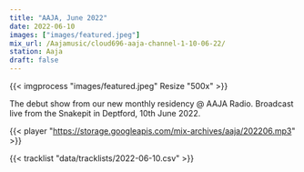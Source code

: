 ```yaml
---
title: "AAJA, June 2022"
date: 2022-06-10
images: ["images/featured.jpeg"]
mix_url: /Aajamusic/cloud696-aaja-channel-1-10-06-22/
station: Aaja
draft: false
---
```


{{< imgprocess "images/featured.jpeg" Resize "500x" >}}

The debut show from our new monthly residency @ AAJA Radio. Broadcast live from the Snakepit in Deptford, 10th June 2022.

{{< player "https://storage.googleapis.com/mix-archives/aaja/202206.mp3" >}}

{{< tracklist "data/tracklists/2022-06-10.csv" >}}

